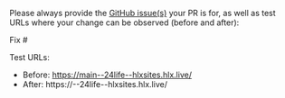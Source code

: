 Please always provide the [GitHub issue(s)](../issues) your PR is for, as well as test URLs where your change can be observed (before and after):

Fix #<gh-issue-id>

Test URLs:
- Before: https://main--24life--hlxsites.hlx.live/
- After: https://<branch>--24life--hlxsites.hlx.live/

